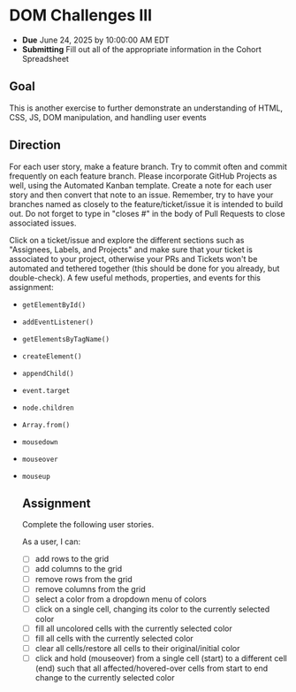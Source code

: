 # DOM Challenges III

- **Due** June 24, 2025 by 10:00:00 AM EDT
- **Submitting** Fill out all of the appropriate information in the Cohort Spreadsheet

## Goal

This is another exercise to further demonstrate an understanding of HTML, CSS, JS, DOM manipulation, and handling user events

## Direction

For each user story, make a feature branch. Try to commit often and commit frequently on each feature branch. Please incorporate GitHub Projects as well, using the Automated Kanban template. Create a note for each user story and then convert that note to an issue. Remember, try to have your branches named as closely to the feature/ticket/issue it is intended to build out. Do not forget to type in "closes #" in the body of Pull Requests to close associated issues.

Click on a ticket/issue and explore the different sections such as "Assignees, Labels, and Projects" and make sure that your ticket is associated to your project, otherwise your PRs and Tickets won't be automated and tethered together (this should be done for you already, but double-check).
A few useful methods, properties, and events for this assignment:

- `getElementById()`
- `addEventListener()`
- `getElementsByTagName()`
- `createElement()`
- `appendChild()`
- `event.target`
- `node.children`
- `Array.from()`
- `mousedown`
- `mouseover`
- `mouseup`

  ## Assignment

  Complete the following user stories.

  As a user, I can:

  - [ ] add rows to the grid
  - [ ] add columns to the grid
  - [ ] remove rows from the grid
  - [ ] remove columns from the grid
  - [ ] select a color from a dropdown menu of colors
  - [ ] click on a single cell, changing its color to the currently selected color
  - [ ] fill all uncolored cells with the currently selected color
  - [ ] fill all cells with the currently selected color
  - [ ] clear all cells/restore all cells to their original/initial color
  - [ ] click and hold (mouseover) from a single cell (start) to a different cell (end) such that all affected/hovered-over cells from start to end change to the currently selected color
